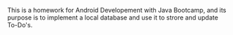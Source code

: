 This is a homework for Android Developement with Java Bootcamp, and its purpose is to implement a local database and use it to strore and update To-Do's.

